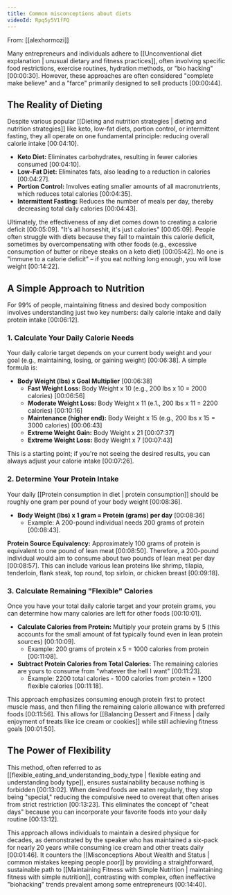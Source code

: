```yaml
---
title: Common misconceptions about diets
videoId: RpqSy5V1fFQ
---
```


From: [[alexhormozi]] <br/> 

Many entrepreneurs and individuals adhere to [[Unconventional diet explanation | unusual dietary and fitness practices]], often involving specific food restrictions, exercise routines, hydration methods, or "bio hacking" [00:00:30]. However, these approaches are often considered "complete make believe" and a "farce" primarily designed to sell products [00:00:44].

## The Reality of Dieting

Despite various popular [[Dieting and nutrition strategies | dieting and nutrition strategies]] like keto, low-fat diets, portion control, or intermittent fasting, they all operate on one fundamental principle: reducing overall calorie intake [00:04:10].

*   **Keto Diet:** Eliminates carbohydrates, resulting in fewer calories consumed [00:04:10].
*   **Low-Fat Diet:** Eliminates fats, also leading to a reduction in calories [00:04:27].
*   **Portion Control:** Involves eating smaller amounts of all macronutrients, which reduces total calories [00:04:35].
*   **Intermittent Fasting:** Reduces the number of meals per day, thereby decreasing total daily calories [00:04:43].

Ultimately, the effectiveness of any diet comes down to creating a calorie deficit [00:05:09]. "It's all horseshit, it's just calories" [00:05:09]. People often struggle with diets because they fail to maintain this calorie deficit, sometimes by overcompensating with other foods (e.g., excessive consumption of butter or ribeye steaks on a keto diet) [00:05:42]. No one is "immune to a calorie deficit" – if you eat nothing long enough, you will lose weight [00:14:22].

## A Simple Approach to Nutrition

For 99% of people, maintaining fitness and desired body composition involves understanding just two key numbers: daily calorie intake and daily protein intake [00:06:12].

### 1. Calculate Your Daily Calorie Needs

Your daily calorie target depends on your current body weight and your goal (e.g., maintaining, losing, or gaining weight) [00:06:38]. A simple formula is:

*   **Body Weight (lbs) x Goal Multiplier** [00:06:38]
    *   **Fast Weight Loss:** Body Weight x 10 (e.g., 200 lbs x 10 = 2000 calories) [00:06:56]
    *   **Moderate Weight Loss:** Body Weight x 11 (e.1., 200 lbs x 11 = 2200 calories) [00:10:16]
    *   **Maintenance (higher end):** Body Weight x 15 (e.g., 200 lbs x 15 = 3000 calories) [00:06:43]
    *   **Extreme Weight Gain:** Body Weight x 21 [00:07:37]
    *   **Extreme Weight Loss:** Body Weight x 7 [00:07:43]

This is a starting point; if you're not seeing the desired results, you can always adjust your calorie intake [00:07:26].

### 2. Determine Your Protein Intake

Your daily [[Protein consumption in diet | protein consumption]] should be roughly one gram per pound of your body weight [00:08:36].

*   **Body Weight (lbs) x 1 gram = Protein (grams) per day** [00:08:36]
    *   Example: A 200-pound individual needs 200 grams of protein [00:08:43].

**Protein Source Equivalency:** Approximately 100 grams of protein is equivalent to one pound of lean meat [00:08:50]. Therefore, a 200-pound individual would aim to consume about two pounds of lean meat per day [00:08:57]. This can include various lean proteins like shrimp, tilapia, tenderloin, flank steak, top round, top sirloin, or chicken breast [00:09:18].

### 3. Calculate Remaining "Flexible" Calories

Once you have your total daily calorie target and your protein grams, you can determine how many calories are left for other foods [00:10:01].

*   **Calculate Calories from Protein:** Multiply your protein grams by 5 (this accounts for the small amount of fat typically found even in lean protein sources) [00:10:09].
    *   Example: 200 grams of protein x 5 = 1000 calories from protein [00:11:08].
*   **Subtract Protein Calories from Total Calories:** The remaining calories are yours to consume from "whatever the hell I want" [00:11:23].
    *   Example: 2200 total calories - 1000 calories from protein = 1200 flexible calories [00:11:18].

This approach emphasizes consuming enough protein first to protect muscle mass, and then filling the remaining calorie allowance with preferred foods [00:11:56]. This allows for [[Balancing Dessert and Fitness | daily enjoyment of treats like ice cream or cookies]] while still achieving fitness goals [00:01:50].

## The Power of Flexibility

This method, often referred to as [[flexible_eating_and_understanding_body_type | flexible eating and understanding body type]], ensures sustainability because nothing is forbidden [00:13:02]. When desired foods are eaten regularly, they stop being "special," reducing the compulsive need to overeat that often arises from strict restriction [00:13:23]. This eliminates the concept of "cheat days" because you can incorporate your favorite foods into your daily routine [00:13:12].

This approach allows individuals to maintain a desired physique for decades, as demonstrated by the speaker who has maintained a six-pack for nearly 20 years while consuming ice cream and other treats daily [00:01:46]. It counters the [[Misconceptions About Wealth and Status | common mistakes keeping people poor]] by providing a straightforward, sustainable path to [[Maintaining Fitness with Simple Nutrition | maintaining fitness with simple nutrition]], contrasting with complex, often ineffective "biohacking" trends prevalent among some entrepreneurs [00:14:40].